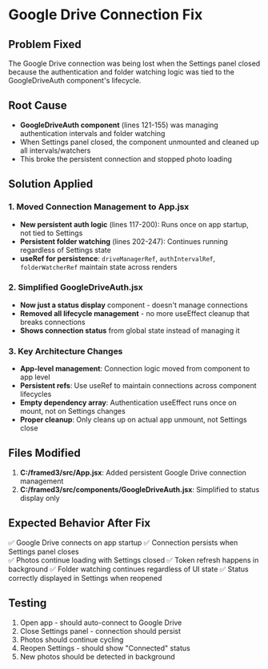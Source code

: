 # Google Drive Connection Fix

## Problem Fixed
The Google Drive connection was being lost when the Settings panel closed because the authentication and folder watching logic was tied to the GoogleDriveAuth component's lifecycle.

## Root Cause
- **GoogleDriveAuth component** (lines 121-155) was managing authentication intervals and folder watching
- When Settings panel closed, the component unmounted and cleaned up all intervals/watchers
- This broke the persistent connection and stopped photo loading

## Solution Applied

### 1. Moved Connection Management to App.jsx
- **New persistent auth logic** (lines 117-200): Runs once on app startup, not tied to Settings
- **Persistent folder watching** (lines 202-247): Continues running regardless of Settings state
- **useRef for persistence**: `driveManagerRef`, `authIntervalRef`, `folderWatcherRef` maintain state across renders

### 2. Simplified GoogleDriveAuth.jsx
- **Now just a status display** component - doesn't manage connections
- **Removed all lifecycle management** - no more useEffect cleanup that breaks connections
- **Shows connection status** from global state instead of managing it

### 3. Key Architecture Changes
- **App-level management**: Connection logic moved from component to app level
- **Persistent refs**: Use useRef to maintain connections across component lifecycles
- **Empty dependency array**: Authentication useEffect runs once on mount, not on Settings changes
- **Proper cleanup**: Only cleans up on actual app unmount, not Settings close

## Files Modified
1. **C:/framed3/src/App.jsx**: Added persistent Google Drive connection management
2. **C:/framed3/src/components/GoogleDriveAuth.jsx**: Simplified to status display only

## Expected Behavior After Fix
✅ Google Drive connects on app startup
✅ Connection persists when Settings panel closes  
✅ Photos continue loading with Settings closed
✅ Token refresh happens in background
✅ Folder watching continues regardless of UI state
✅ Status correctly displayed in Settings when reopened

## Testing
1. Open app - should auto-connect to Google Drive
2. Close Settings panel - connection should persist
3. Photos should continue cycling
4. Reopen Settings - should show "Connected" status
5. New photos should be detected in background